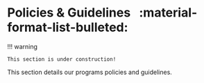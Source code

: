 # Policies & Guidelines &nbsp; :material-format-list-bulleted:

!!! warning

    This section is under construction!

This section details our programs policies and guidelines.

